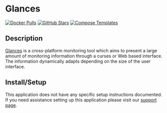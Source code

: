 # Glances

[![Docker Pulls](https://img.shields.io/docker/pulls/nicolargo/glances?style=flat-square&color=607D8B&label=docker%20pulls&logo=docker)](https://hub.docker.com/r/nicolargo/glances)
[![GitHub Stars](https://img.shields.io/github/stars/nicolargo/glances?style=flat-square&color=607D8B&label=github%20stars&logo=github)](https://github.com/nicolargo/glances)
[![Compose Templates](https://img.shields.io/static/v1?style=flat-square&color=607D8B&label=compose&message=templates)](https://github.com/GhostWriters/DockSTARTer/tree/master/compose/.apps/glances)

## Description

[Glances](https://nicolargo.github.io/glances/) is a cross-platform monitoring
tool which aims to present a large amount of monitoring information through a
curses or Web based interface. The information dynamically adapts depending on
the size of the user interface.

## Install/Setup

This application does not have any specific setup instructions documented. If
you need assistance setting up this application please visit our
[support page](https://dockstarter.com/basics/support/).
